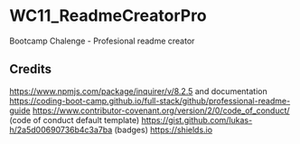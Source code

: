 # WC11_ReadmeCreatorPro
Bootcamp Chalenge - Profesional readme creator 
















## Credits

https://www.npmjs.com/package/inquirer/v/8.2.5 and documentation 
https://coding-boot-camp.github.io/full-stack/github/professional-readme-guide
https://www.contributor-covenant.org/version/2/0/code_of_conduct/ (code of conduct default template)
https://gist.github.com/lukas-h/2a5d00690736b4c3a7ba (badges)
https://shields.io